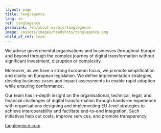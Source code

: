 ```yaml
---
layout: page
title: Tanglegence
lang: en
ref: tanglegence
permalink: /en/about-us/bio/tanglegence
image: /assets/images/headshots/tanglegence.png
child_of_ref: team
---
```


We advise governmental organisations and businesses throughout Europe and beyond through the complex journey of digital transformation without significant investment, disruption or complexity.

Moreover, as we have a strong European focus, we promote simplification and clarity on European legislation. We define implementation strategies, develop business cases and impact assessments to enable rapid adoption while ensuring conformance.

Our team has in-depth insight on the organisational, technical, legal, and financial challenges of digital transformation through hands-on experience with organisations designing and implementing EU-level strategies to achieve interoperability and facilitate end-to-end integration. Such initiatives help cut costs, improve services, and promote transparency.

[tanglegence.com](https://tanglegence.com/)
